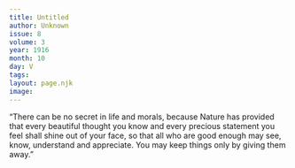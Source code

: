 ```yaml
---
title: Untitled
author: Unknown
issue: 8
volume: 3
year: 1916
month: 10
day: V
tags:
layout: page.njk
image:
---
```

“There can be no secret in life and morals, because Nature has provided that every beautiful thought you know and every precious statement you feel shall shine out of your face, so that all who are good enough may see, know, understand and appreciate. You may keep things only by giving them away.” 

